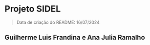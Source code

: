 <h1>Projeto SIDEL</h1>

> Data de criação do README: 16/07/2024

<h2>Guilherme Luis Frandina e Ana Julia Ramalho</h2>

